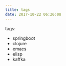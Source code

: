```yaml
---
title: tags
date: 2017-10-22 06:26:08
---
```

tags:
- springboot
- clojure
- emacs
- elisp
- kaffka
